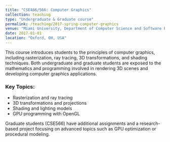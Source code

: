 ```yaml
---
title: "CSE466/566: Computer Graphics"
collection: teaching
type: "Undergraduate & Graduate course"
permalink: /teaching/2017-spring-computer-graphics
venue: "Miami University, Department of Computer Science and Software Engineering"
date: 2017-01-01
location: "Oxford, OH, USA"
---
```


This course introduces students to the principles of computer graphics, including rasterization, ray tracing, 3D transformations, and shading techniques. Both undergraduate and graduate students are exposed to the mathematics and programming involved in rendering 3D scenes and developing computer graphics applications.

### Key Topics:
- Rasterization and ray tracing
- 3D transformations and projections
- Shading and lighting models
- GPU programming with OpenGL

Graduate students (CSE566) have additional assignments and a research-based project focusing on advanced topics such as GPU optimization or procedural modeling.
